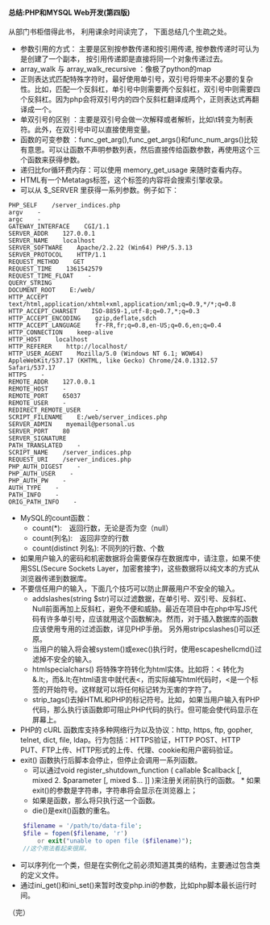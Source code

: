 #### 总结:PHP和MYSQL Web开发(第四版) 
从部门书柜借得此书， 利用课余时间读完了， 下面总结几个生疏之处。

*  参数引用的方式： 主要是区别按参数传递和按引用传递, 按参数传递时可认为是创建了一个副本， 按引用传递即是直接将同一个对象传递过去。
*  array_walk 与 array_walk_recursive ：像极了python的map
*  正则表达式匹配特殊字符时，最好使用单引号，双引号将带来不必要的复杂性。比如，匹配一个反斜杠，单引号中则需要两个反斜杠，双引号中则需要四个反斜杠。因为php会将双引号内的四个反斜杠翻译成两个，正则表达式再翻译成一个。
*  单双引号的区别 ：主要是双引号会做一次解释或者解析，比如\t转变为制表符。此外，在双引号中可以直接使用变量。
*  函数的可变参数 ：func_get_arg(),func_get_args()和func_num_args()比较有意思。可以让函数不声明参数列表，然后直接传给函数参数，再使用这个三个函数来获得参数。
*  递归比for循环费内存：可以使用 memory_get_usage 来随时查看内存。
*  HTML有一个Metatags标签，这个标签的内容将会搜索引擎收录。
*  可以从 $_SERVER 里获得一系列参数。例子如下：
```
PHP_SELF    /server_indices.php 
argv    - 
argc    - 
GATEWAY_INTERFACE    CGI/1.1 
SERVER_ADDR    127.0.0.1 
SERVER_NAME    localhost 
SERVER_SOFTWARE    Apache/2.2.22 (Win64) PHP/5.3.13 
SERVER_PROTOCOL    HTTP/1.1 
REQUEST_METHOD    GET 
REQUEST_TIME    1361542579 
REQUEST_TIME_FLOAT    - 
QUERY_STRING    
DOCUMENT_ROOT    E:/web/ 
HTTP_ACCEPT    text/html,application/xhtml+xml,application/xml;q=0.9,*/*;q=0.8 
HTTP_ACCEPT_CHARSET    ISO-8859-1,utf-8;q=0.7,*;q=0.3 
HTTP_ACCEPT_ENCODING    gzip,deflate,sdch 
HTTP_ACCEPT_LANGUAGE    fr-FR,fr;q=0.8,en-US;q=0.6,en;q=0.4 
HTTP_CONNECTION    keep-alive 
HTTP_HOST    localhost 
HTTP_REFERER    http://localhost/ 
HTTP_USER_AGENT    Mozilla/5.0 (Windows NT 6.1; WOW64) AppleWebKit/537.17 (KHTML, like Gecko) Chrome/24.0.1312.57 Safari/537.17 
HTTPS    - 
REMOTE_ADDR    127.0.0.1 
REMOTE_HOST    - 
REMOTE_PORT    65037 
REMOTE_USER    - 
REDIRECT_REMOTE_USER    - 
SCRIPT_FILENAME    E:/web/server_indices.php 
SERVER_ADMIN    myemail@personal.us 
SERVER_PORT    80 
SERVER_SIGNATURE    
PATH_TRANSLATED    - 
SCRIPT_NAME    /server_indices.php 
REQUEST_URI    /server_indices.php 
PHP_AUTH_DIGEST    - 
PHP_AUTH_USER    - 
PHP_AUTH_PW    - 
AUTH_TYPE    - 
PATH_INFO    - 
ORIG_PATH_INFO    - 
```

* MySQL的count函数：
	* count(*):　返回行数，无论是否为空（null）
	* count(列名):　返回非空的行数
	* count(distinct 列名): 不同列的行数、个数
*  如果用户输入的密码和机密数据将会需要保存在数据库中，请注意，如果不使用SSL(Secure Sockets Layer，加密套接字)，这些数据将以纯文本的方式从浏览器传递到数据库。
* 不要信任用户的输入，下面几个技巧可以防止屏蔽用户不安全的输入。
	* addslashes(string $str)可以过滤数据，在单引号、双引号、反斜杠、Null前面再加上反斜杠，避免不便和威胁。最近在项目中在php中写JS代码有许多单引号，应该就用这个函数解决。然而，对于插入数据库的函数应该使用专用的过滤函数，详见PHP手册。 另外用stripcslashes()可以还原。
	* 当用户的输入将会被system()或exec()执行时，使用escapeshellcmd()过滤掉不安全的输入。
	* htmlspecialchars() 将特殊字符转化为html实体。比如将：< 转化为&.lt;，而&.lt;在html语言中就代表<，而实际编写html代码时，<是一个标签的开始符号。这样就可以将任何标记转为无害的字符了。
	* strip_tags()去掉HTML和PHP的标记符号。比如，如果当用户输入有PHP代码，那么执行该函数即可阻止PHP代码的执行。但可能会使代码显示在屏幕上。
*  PHP的 cURL 函数库支持多种网络行为以及协议：http, https, ftp, gopher, telnet, dict, file, ldap。行为包括：HTTPS验证，HTTP POST、HTTP PUT、FTP上传、HTTP形式的上传、代理、cookie和用户密码验证。
*  exit() 函数执行后脚本会停止，但停止会调用一系列函数。
	* 可以通过void register_shutdown_function ( callable $callback [, mixed 2.  $parameter [, mixed $... ]] )来注册关闭前执行的函数。	 * 如果exit()的参数是字符串，字符串将会显示在浏览器上；
	* 如果是函数，那么将只执行这一个函数。 
	* die()是exit()函数的重名。 	
```php
	$filename = '/path/to/data-file';
	$file = fopen($filename, 'r')
	    or exit("unable to open file ($filename)");
	//这个用法看起来很屌。
```

* 可以序列化一个类，但是在实例化之前必须知道其类的结构，主要通过包含类的定义文件。
* 通过ini_get()和ini_set()来暂时改变php.ini的参数，比如php脚本最长运行时间。

（完）
